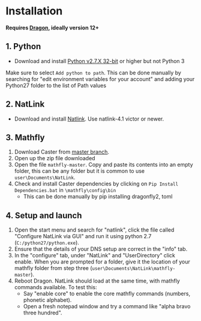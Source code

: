 # Installation
**Requires [Dragon](https://www.nuance.com/en-gb/dragon/business-solutions/dragon-professional-individual.html), ideally version 12+**

## 1. Python
* Download and install [Python v2.7.X  32-bit](https://sourceforge.net/projects/natlink/files/pythonfornatlink/python2.7.14/python2.7.14.exe/download) or higher but not Python 3

Make sure to select `Add python to path`. This can be done manually by searching for "edit environment variables for your account" and adding your Python27 folder to the list of Path values

## 2. NatLink
* Download and install [Natlink](https://sourceforge.net/projects/natlink/files/natlink/natlinktest4.1/). Use natlink-4.1 victor or newer.

## 3. Mathfly
1. Download Caster from [master branch](https://github.com/synkarius/caster/archive/master.zip). 
2. Open up the zip file downloaded
3. Open the file `mathfly-master`. Copy and paste its contents into an empty folder, this can be any folder but it is common to use `user\Documents\NatLink`.
4. Check and install Caster dependencies by clicking on `Pip Install Dependencies.bat` in `\mathfly\config\bin`
    * This can be done manually by pip installing dragonfly2, toml

## 4. Setup and launch
1. Open the start menu and search for "natlink", click the file called "Configure NatLink via GUI" and run it using python 2.7 (`C:/python27/python.exe`).
2. Ensure that the details of your DNS setup are correct in the "info" tab.
3. In the "configure" tab, under "NatLink" and "UserDirectory" click enable. When you are prompted for a folder, give it the location of your mathfly folder from step three (`user\Documents\NatLink\mathfly-master`).
4. Reboot Dragon. NatLink should load at the same time, with mathfly commands available. To test this:
    * Say "enable core" to enable the core mathfly commands (numbers, phonetic alphabet).
    * Open a fresh notepad window and try a command like "alpha bravo three hundred".